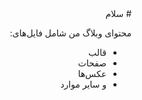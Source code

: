 <div dir="rtl">
# سلام

محتوای وبلاگ من
شامل فایل‌های:
+ قالب
+ صفحات
+ عکس‌ها
+ و سایر موارد
</div>